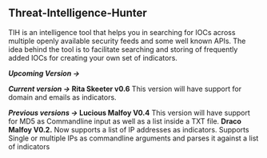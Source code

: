 <h2> Threat-Intelligence-Hunter</h2>

TIH is an intelligence tool that helps you in searching for IOCs across multiple openly available security feeds and some well known APIs. 
The idea behind the tool is to facilitate searching and storing of frequently added IOCs for creating your own set of indicators.


<b><i>Upcoming Version -></b></i> 


<b><i>Current version -> </b></i>
<b>Rita Skeeter v0.6</b>
This version will have support for domain and emails as indicators. 

<b><i>Previous versions -> </b></i>
<b>Lucious Malfoy V0.4</b>
This version will have support for MD5 as Commandline input as well as a list inside a TXT file.
<b>Draco Malfoy V0.2.</b>
Now supports a list of IP addresses as indicators.
Supports Single or multiple IPs as commandline arguments and parses it against a list of indicators
